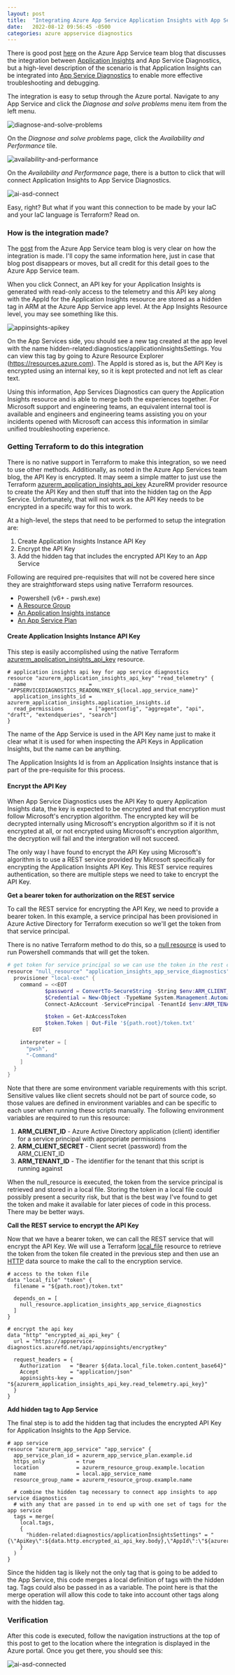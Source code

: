 ```yaml
---
layout: post
title:  "Integrating Azure App Service Application Insights with App Service Diagnostics using Terraform"
date:   2022-08-12 09:56:45 -0500
categories: azure appservice diagnostics
---
```


There is good post [here](https://azure.github.io/AppService/2020/04/21/Announcing-Application-Insights-Integration-with-App-Service-Diagnostics.html) on the Azure App Service team blog that discusses the integration between [Application Insights](https://docs.microsoft.com/en-us/azure/azure-monitor/app/app-insights-overview) and App Service Diagnostics, but a high-level description of the scenario is that Application Insights can be integrated into [App Service Diagnostics](https://docs.microsoft.com/en-us/azure/app-service/overview-diagnostics) to enable more effective troubleshooting and debugging.

The integration is easy to setup through the Azure portal. Navigate to any App Service and click the _Diagnose and solve problems_ menu item from the left menu.

![diagnose-and-solve-problems](/assets/images/posts/2022-08-12-azure-appservice-ai-diagnostics-integration-using-terraform/diagnose-and-solve-problems.png)

On the _Diagnose and solve problems_ page, click the _Availability and Performance_ tile.

![availability-and-performance](/assets/images/posts/2022-08-12-azure-appservice-ai-diagnostics-integration-using-terraform/availability-and-performance.png)

On the _Availability and Performance_ page, there is a button to click that will connect Application Insights to App Service Diagnostics.

![ai-asd-connect](/assets/images/posts/2022-08-12-azure-appservice-ai-diagnostics-integration-using-terraform/ai-asd-connect.png)

Easy, right? But what if you want this connection to be made by your IaC and your IaC language is Terraform? Read on.

### How is the integration made?

The [post]((https://azure.github.io/AppService/2020/04/21/Announcing-Application-Insights-Integration-with-App-Service-Diagnostics.html)) from the Azure App Service team blog is very clear on how the integration is made. I'll copy the same information here, just in case that blog post disappears or moves, but all credit for this detail goes to the Azure App Service team.

When you click Connect, an API key for your Application Insights is generated with read-only access to the telemetry and this API key along with the AppId for the Application Insights resource are stored as a hidden tag in ARM at the Azure App Service app level. At the App Insights Resource level, you may see something like this.

![appinsights-apikey](/assets/images/posts/2022-08-12-azure-appservice-ai-diagnostics-integration-using-terraform/appinsights-apikey.png)

On the App Services side, you should see a new tag created at the app level with the name hidden-related:diagnostics/applicationInsightsSettings. You can view this tag by going to Azure Resource Explorer (https://resources.azure.com). The AppId is stored as is, but the API Key is encrypted using an internal key, so it is kept protected and not left as clear text.

Using this information, App Services Diagnostics can query the Application Insights resource and is able to merge both the experiences together. For Microsoft support and engineering teams, an equivalent internal tool is available and engineers and engineering teams assisting you on your incidents opened with Microsoft can access this information in similar unified troubleshooting experience.

### Getting Terraform to do this integration

There is no native support in Terraform to make this integration, so we need to use other methods. Additionally, as noted in the Azure App Services team blog, the API Key is encrypted. It may seem a simple matter to just use the Terraform [azurerm_application_insights_api_key](https://registry.terraform.io/providers/hashicorp/azurerm/latest/docs/resources/application_insights_api_key) AzureRM provider resource to create the API Key and then stuff that into the hidden tag on the App Service. Unfortunately, that will not work as the API Key needs to be encrypted in a specifc way for this to work.

At a high-level, the steps that need to be performed to setup the integration are:

1. Create Application Insights Instance API Key
2. Encrypt the API Key
3. Add the hidden tag that includes the encrypted API Key to an App Service

Following are required pre-requisites that will not be covered here since they are straightforward steps using native Terraform resources.

- Powershell (v6+ - pwsh.exe)
- [A Resource Group](https://registry.terraform.io/providers/hashicorp/azurerm/latest/docs/resources/resource_group)
- [An Application Insights instance](https://registry.terraform.io/providers/hashicorp/azurerm/latest/docs/resources/application_insights)
- [An App Service Plan](https://registry.terraform.io/providers/hashicorp/azurerm/latest/docs/resources/app_service_plan)

#### Create Application Insights Instance API Key

This step is easily accomplished using the native Terraform [azurerm_application_insights_api_key](https://registry.terraform.io/providers/hashicorp/azurerm/latest/docs/resources/application_insights_api_key) resource.

```text
# application insights api key for app service diagnostics
resource "azurerm_application_insights_api_key" "read_telemetry" {
  name                    = "APPSERVICEDIAGNOSTICS_READONLYKEY_${local.app_service_name}"
  application_insights_id = azurerm_application_insights.application_insights.id
  read_permissions        = ["agentconfig", "aggregate", "api", "draft", "extendqueries", "search"]
}
````

The name of the App Service is used in the API Key name just to make it clear what it is used for when inspecting the API Keys in Application Insights, but the name can be anything.

The Application Insights Id is from an Application Insights instance that is part of the pre-requisite for this process.

#### Encrypt the API Key

When App Service Diagnostics uses the API Key to query Application Insights data, the key is expected to be encrypted and that encryption must follow Microsoft's encryption algorithm. The encrypted key will be decrypted internally using Microsoft's encryption algorithm so if it is not encrypted at all, or not encrypted using Microsoft's encryption algorithm, the decryption will fail and the intergration will not succeed.

The only way I have found to encrypt the API Key using Microsoft's algorithm is to use a REST service provided by Microsoft specifically for encrypting the Application Insights API Key. This REST service requires authentication, so there are multiple steps we need to take to encrypt the API Key.

**Get a bearer token for authorization on the REST service**

To call the REST service for encrypting the API Key, we need to provide a bearer token. In this example, a service principal has been provisioned in Azure Active Directory for Terraform execution so we'll get the token from that service principal.

There is no native Terraform method to do this, so a [null resource](https://registry.terraform.io/providers/hashicorp/null/latest/docs/resources/resource) is used to run Powershell commands that will get the token.

````powershell
# get token for service principal so we can use the token in the rest call to the azure encryption engine
resource "null_resource" "application_insights_app_service_diagnostics" {
  provisioner "local-exec" {
    command = <<EOT
            $password = ConvertTo-SecureString -String $env:ARM_CLIENT_SECRET -AsPlainText -Force
            $Credential = New-Object -TypeName System.Management.Automation.PSCredential ($env:ARM_CLIENT_ID, $password)
            Connect-AzAccount -ServicePrincipal -TenantId $env:ARM_TENANT_ID -Credential $Credential

            $token = Get-AzAccessToken
            $token.Token | Out-File '${path.root}/token.txt'
        EOT

    interpreter = [
      "pwsh",
      "-Command"
    ]
  }
}
````

Note that there are some environment variable requirements with this script. Sensitive values like client secrets should not be part of source code, so those values are defined in environment variables and can be specific to each user when running these scripts manually. The following environment variables are required to run this resource:

1. **ARM_CLIENT_ID** - Azure Active Directory application (client) identifier for a service principal with appropriate permissions
2. **ARM_CLIENT_SECRET** - Client secret (password) from the ARM_CLIENT_ID
3. **ARM_TENANT_ID** - The identifier for the tenant that this script is running against

When the null_resource is executed, the token from the service principal is retrieved and stored in a local file. Storing the token in a local file could possibly present a security risk, but that is the best way I've found to get the token and make it available for later pieces of code in this process. There may be better ways.

**Call the REST service to encrypt the API Key**

Now that we have a bearer token, we can call the REST service that will encrypt the API Key. We will use a Terraform [local_file](https://registry.terraform.io/providers/hashicorp/local/latest/docs/resources/file) resource to retrieve the token from the token file created in the previous step and then use an [HTTP](https://registry.terraform.io/providers/hashicorp/http/latest/docs/data-sources/http) data source to make the call to the encryption service.

````text
# access to the token file
data "local_file" "token" {
  filename = "${path.root}/token.txt"

  depends_on = [
    null_resource.application_insights_app_service_diagnostics
  ]
}

# encrypt the api key
data "http" "encrypted_ai_api_key" {
  url = "https://appservice-diagnostics.azurefd.net/api/appinsights/encryptkey"

  request_headers = {
    Authorization   = "Bearer ${data.local_file.token.content_base64}"
    Accept          = "application/json"
    appinsights-key = "${azurerm_application_insights_api_key.read_telemetry.api_key}"
  }
}
````

**Add hidden tag to App Service**

The final step is to add the hidden tag that includes the encrypted API Key for Application Insights to the App Service.

````text
# app service
resource "azurerm_app_service" "app_service" {
  app_service_plan_id = azurerm_app_service_plan.example.id
  https_only          = true
  location            = azurerm_resource_group.example.location
  name                = local.app_service_name
  resource_group_name = azurerm_resource_group.example.name

  # combine the hidden tag necessary to connect app insights to app service diagnostics
  # with any that are passed in to end up with one set of tags for the app service
  tags = merge(
    local.tags,
    {
      "hidden-related:diagnostics/applicationInsightsSettings" = "{\"ApiKey\":${data.http.encrypted_ai_api_key.body},\"AppId\":\"${azurerm_application_insights.application_insights.app_id}\"}"
    }
  )
}
````

Since the hidden tag is likely not the only tag that is going to be added to the App Service, this code merges a local definition of tags with the hidden tag. Tags could also be passed in as a variable. The point here is that the merge operation will allow this code to take into account other tags along with the hidden tag.

### Verification

After this code is executed, follow the navigation instructions at the top of this post to get to the location where the integration is displayed in the Azure portal. Once you get there, you should see this:

![ai-asd-connected](/assets/images/posts/2022-08-12-azure-appservice-ai-diagnostics-integration-using-terraform/ai-asd-connected.png)